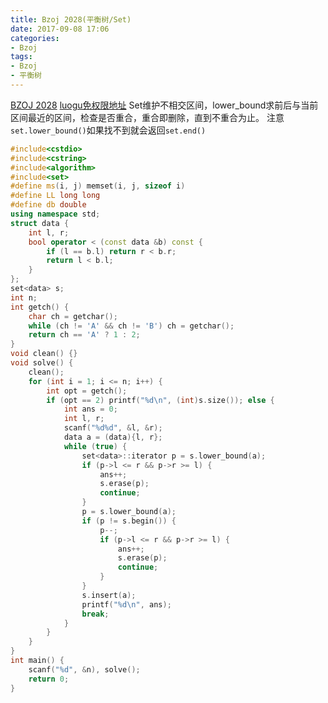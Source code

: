 ```yaml
---
title: Bzoj 2028(平衡树/Set)
date: 2017-09-08 17:06
categories:
- Bzoj
tags:
- Bzoj
- 平衡树
---
```

[BZOJ 2028](http://www.lydsy.com/JudgeOnline/problem.php?id=2028)
[luogu免权限地址](https://www.luogu.org/problem/show?pid=2161)
Set维护不相交区间，lower_bound求前后与当前区间最近的区间，检查是否重合，重合即删除，直到不重合为止。
注意`set.lower_bound()`如果找不到就会返回`set.end()`
<!-- more -->
```c++
#include<cstdio>
#include<cstring>
#include<algorithm>
#include<set>
#define ms(i, j) memset(i, j, sizeof i)
#define LL long long
#define db double
using namespace std;
struct data {
	int l, r;
	bool operator < (const data &b) const {
		if (l == b.l) return r < b.r;
		return l < b.l;
	}
};
set<data> s;
int n;
int getch() {
	char ch = getchar();
	while (ch != 'A' && ch != 'B') ch = getchar();
	return ch == 'A' ? 1 : 2;
}
void clean() {}
void solve() {
	clean();
	for (int i = 1; i <= n; i++) {
		int opt = getch();
		if (opt == 2) printf("%d\n", (int)s.size()); else {
			int ans = 0;
			int l, r;
			scanf("%d%d", &l, &r);
			data a = (data){l, r};
			while (true) {
				set<data>::iterator p = s.lower_bound(a);
				if (p->l <= r && p->r >= l) {
					ans++;
					s.erase(p);
					continue;
				}
				p = s.lower_bound(a);
				if (p != s.begin()) {
					p--;
					if (p->l <= r && p->r >= l) {
						ans++;
						s.erase(p);
						continue;
					}
				}
				s.insert(a);
				printf("%d\n", ans);
				break;
			}
		}
	}
}
int main() {
	scanf("%d", &n), solve();
	return 0;
}
```